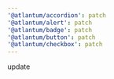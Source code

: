```yaml
---
'@atlantum/accordion': patch
'@atlantum/alert': patch
'@atlantum/badge': patch
'@atlantum/button': patch
'@atlantum/checkbox': patch
---
```


update
